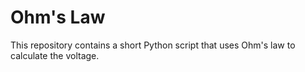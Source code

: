 # Ohm's Law
This repository contains a short Python script that uses Ohm's law to calculate the voltage.

